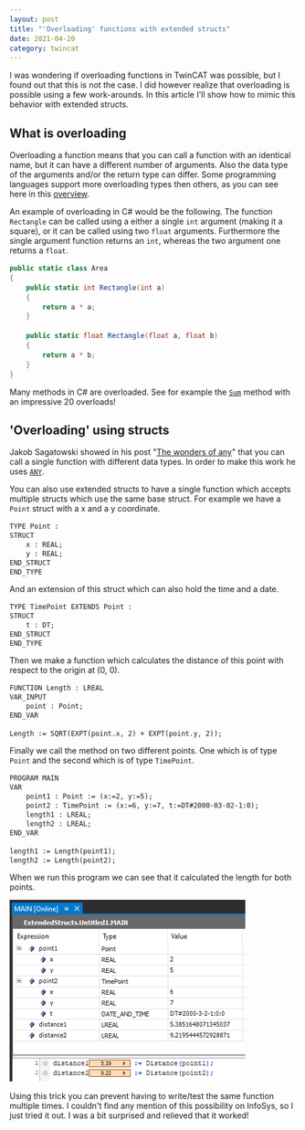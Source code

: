 ```yaml
---
layout: post
title: "'Overloading' functions with extended structs"
date: 2021-04-20
category: twincat
---
```


I was wondering if overloading functions in TwinCAT was possible, but I found out that this is not the case. I did however realize that overloading is possible using a few work-arounds. In this article I'll show how to mimic this behavior with extended structs.

## What is overloading

Overloading a function means that you can call a function with an identical name, but it can have a different number of arguments. Also the data type of the arguments and/or the return type can differ. Some programming languages support more overloading types then others, as you can see here in this [overview](https://en.wikibooks.org/wiki/Computer_Programming/Function_overloading).

An example of overloading in C# would be the following. The function `Rectangle`  can be called using a either a single `int` argument (making it a square), or it can be called using two `float` arguments. Furthermore the single argument function returns an `int`, whereas the two argument one returns a `float`. 

```c#
public static class Area
{
    public static int Rectangle(int a)
    {
        return a * a;
    }

    public static float Rectangle(float a, float b)
    {
        return a * b;
    }
}
```

Many methods in C# are overloaded. See for example the [`Sum`](https://docs.microsoft.com/en-us/dotnet/api/system.linq.enumerable.sum?view=net-5.0) method with an impressive 20 overloads!

## 'Overloading' using structs

Jakob Sagatowski showed in his post "[The wonders of any](https://alltwincat.com/2018/03/21/the-wonders-of-any/)" that you can call a single function with different data types. In order to make this work he uses [`ANY`](https://infosys.beckhoff.com/english.php?content=../content/1033/tc3_plc_intro/9007201784167563.html&id=2058661990612177947).

You can also use extended structs to have a single function which accepts multiple structs which use the same base struct. For example we have a `Point`  struct with a x and a y coordinate.

```
TYPE Point :
STRUCT
    x : REAL;
    y : REAL;
END_STRUCT
END_TYPE
```

And an extension of this struct which can also hold the time and a date.

```
TYPE TimePoint EXTENDS Point :
STRUCT
    t : DT;
END_STRUCT
END_TYPE
```

Then we make a function which calculates the distance of this point with respect to the origin at (0, 0).

```
FUNCTION Length : LREAL
VAR_INPUT
    point : Point;
END_VAR

Length := SQRT(EXPT(point.x, 2) + EXPT(point.y, 2));
```

Finally we call the method on two different points. One which is of type `Point` and the second which is of type `TimePoint`. 

```
PROGRAM MAIN
VAR
    point1 : Point := (x:=2, y:=5);
    point2 : TimePoint := (x:=6, y:=7, t:=DT#2000-03-02-1:0);
    length1 : LREAL;
    length2 : LREAL;
END_VAR

length1 := Length(point1);
length2 := Length(point2);
```

When we run this program we can see that it calculated the length for both points.

![](/assets/2021-04-20-overloading-with-structs/result.png)

Using this trick you can prevent having to write/test the same function multiple times. I couldn't find any mention of this possibility on InfoSys, so I just tried it out. I was a bit surprised and relieved that it worked! 





